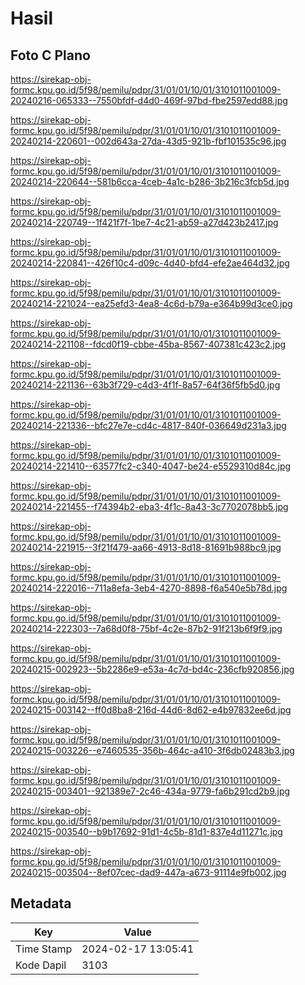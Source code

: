 # Hasil

## Foto C Plano

https://sirekap-obj-formc.kpu.go.id/5f98/pemilu/pdpr/31/01/01/10/01/3101011001009-20240216-065333--7550bfdf-d4d0-469f-97bd-fbe2597edd88.jpg

https://sirekap-obj-formc.kpu.go.id/5f98/pemilu/pdpr/31/01/01/10/01/3101011001009-20240214-220601--002d643a-27da-43d5-921b-fbf101535c96.jpg

https://sirekap-obj-formc.kpu.go.id/5f98/pemilu/pdpr/31/01/01/10/01/3101011001009-20240214-220644--581b6cca-4ceb-4a1c-b286-3b216c3fcb5d.jpg

https://sirekap-obj-formc.kpu.go.id/5f98/pemilu/pdpr/31/01/01/10/01/3101011001009-20240214-220749--1f421f7f-1be7-4c21-ab59-a27d423b2417.jpg

https://sirekap-obj-formc.kpu.go.id/5f98/pemilu/pdpr/31/01/01/10/01/3101011001009-20240214-220841--426f10c4-d09c-4d40-bfd4-efe2ae464d32.jpg

https://sirekap-obj-formc.kpu.go.id/5f98/pemilu/pdpr/31/01/01/10/01/3101011001009-20240214-221024--ea25efd3-4ea8-4c6d-b79a-e364b99d3ce0.jpg

https://sirekap-obj-formc.kpu.go.id/5f98/pemilu/pdpr/31/01/01/10/01/3101011001009-20240214-221108--fdcd0f19-cbbe-45ba-8567-407381c423c2.jpg

https://sirekap-obj-formc.kpu.go.id/5f98/pemilu/pdpr/31/01/01/10/01/3101011001009-20240214-221136--63b3f729-c4d3-4f1f-8a57-64f36f5fb5d0.jpg

https://sirekap-obj-formc.kpu.go.id/5f98/pemilu/pdpr/31/01/01/10/01/3101011001009-20240214-221336--bfc27e7e-cd4c-4817-840f-036649d231a3.jpg

https://sirekap-obj-formc.kpu.go.id/5f98/pemilu/pdpr/31/01/01/10/01/3101011001009-20240214-221410--63577fc2-c340-4047-be24-e5529310d84c.jpg

https://sirekap-obj-formc.kpu.go.id/5f98/pemilu/pdpr/31/01/01/10/01/3101011001009-20240214-221455--f74394b2-eba3-4f1c-8a43-3c7702078bb5.jpg

https://sirekap-obj-formc.kpu.go.id/5f98/pemilu/pdpr/31/01/01/10/01/3101011001009-20240214-221915--3f21f479-aa66-4913-8d18-81691b988bc9.jpg

https://sirekap-obj-formc.kpu.go.id/5f98/pemilu/pdpr/31/01/01/10/01/3101011001009-20240214-222016--711a8efa-3eb4-4270-8898-f6a540e5b78d.jpg

https://sirekap-obj-formc.kpu.go.id/5f98/pemilu/pdpr/31/01/01/10/01/3101011001009-20240214-222303--7a68d0f8-75bf-4c2e-87b2-91f213b6f9f9.jpg

https://sirekap-obj-formc.kpu.go.id/5f98/pemilu/pdpr/31/01/01/10/01/3101011001009-20240215-002923--5b2286e9-e53a-4c7d-bd4c-236cfb920856.jpg

https://sirekap-obj-formc.kpu.go.id/5f98/pemilu/pdpr/31/01/01/10/01/3101011001009-20240215-003142--ff0d8ba8-216d-44d6-8d62-e4b97832ee6d.jpg

https://sirekap-obj-formc.kpu.go.id/5f98/pemilu/pdpr/31/01/01/10/01/3101011001009-20240215-003226--e7460535-356b-464c-a410-3f6db02483b3.jpg

https://sirekap-obj-formc.kpu.go.id/5f98/pemilu/pdpr/31/01/01/10/01/3101011001009-20240215-003401--921389e7-2c46-434a-9779-fa6b291cd2b9.jpg

https://sirekap-obj-formc.kpu.go.id/5f98/pemilu/pdpr/31/01/01/10/01/3101011001009-20240215-003540--b9b17692-91d1-4c5b-81d1-837e4d11271c.jpg

https://sirekap-obj-formc.kpu.go.id/5f98/pemilu/pdpr/31/01/01/10/01/3101011001009-20240215-003504--8ef07cec-dad9-447a-a673-91114e9fb002.jpg


## Metadata

| Key        | Value               |
| ---------- | ------------------- |
| Time Stamp | 2024-02-17 13:05:41 |
| Kode Dapil | 3103                |



